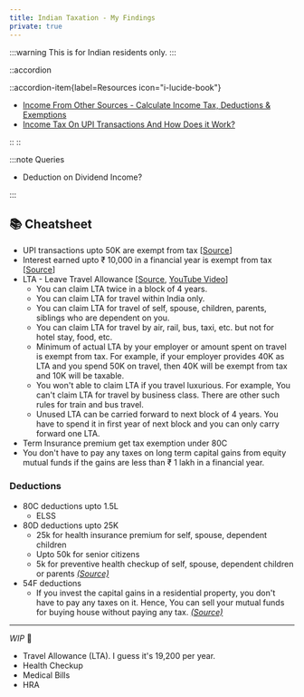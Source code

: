 ```yaml
---
title: Indian Taxation - My Findings
private: true
---
```


:::warning
This is for Indian residents only.
:::

::accordion

::accordion-item{label=Resources icon="i-lucide-book"}

- [Income From Other Sources - Calculate Income Tax, Deductions & Exemptions](https://cleartax.in/s/other-income-sources)
- [Income Tax On UPI Transactions And How Does it Work?](https://cleartax.in/s/tax-on-upi-transactions)

::
::

:::note
Queries

- Deduction on Dividend Income?

:::

## 📚 Cheatsheet

- UPI transactions upto 50K are exempt from tax [[Source](https://cleartax.in/s/tax-on-upi-transactions)]
- Interest earned upto ₹ 10,000 in a financial year is exempt from tax [[Source](https://cleartax.in/s/other-income-sources)]
- LTA - Leave Travel Allowance [[Source](https://cleartax.in/s/lta-leave-travel-allowance), [YouTube Video](https://www.youtube.com/watch?v=BBuiTnB3ihk)]
  - You can claim LTA twice in a block of 4 years.
  - You can claim LTA for travel within India only.
  - You can claim LTA for travel of self, spouse, children, parents, siblings who are dependent on you.
  - You can claim LTA for travel by air, rail, bus, taxi, etc. but not for hotel stay, food, etc.
  - Minimum of actual LTA by your employer or amount spent on travel is exempt from tax. For example, if your employer provides 40K as LTA and you spend 50K on travel, then 40K will be exempt from tax and 10K will be taxable.
  - You won't able to claim LTA if you travel luxurious. For example, You can't claim LTA for travel by business class. There are other such rules for train and bus travel.
  - Unused LTA can be carried forward to next block of 4 years. You have to spend it in first year of next block and you can only carry forward one LTA.
- Term Insurance premium get tax exemption under 80C
- You don't have to pay any taxes on long term capital gains from equity mutual funds if the gains are less than ₹ 1 lakh in a financial year.

### Deductions

- 80C deductions upto 1.5L
  - ELSS
- 80D deductions upto 25K
  - 25k for health insurance premium for self, spouse, dependent children
  - Upto 50k for senior citizens
  - 5k for preventive health checkup of self, spouse, dependent children or parents _[(Source)](https://www.youtube.com/shorts/LvdwMqkuems)_
- 54F deductions
  - If you invest the capital gains in a residential property, you don't have to pay any taxes on it. Hence, You can sell your mutual funds for buying house without paying any tax. _[(Source)](https://www.youtube.com/shorts/5ntL-yvx23k)_

---

_WIP_ 🚧

- Travel Allowance (LTA). I guess it's 19,200 per year.
- Health Checkup
- Medical Bills
- HRA
